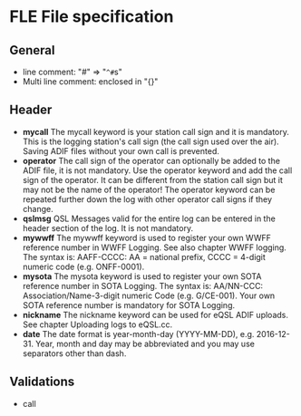 # FLE File specification

## General

* line comment: "#" => "`^#`s"
* Multi line comment: enclosed in "{}"

## Header

* **mycall** The mycall keyword is your station call sign and it is mandatory. This is the logging station's call sign (the call sign used over the air). Saving ADIF files without your own call is prevented.
* **operator** The call sign of the operator can optionally be added to the ADIF file, it is not mandatory. Use the operator keyword and add the call sign of the operator. It can be different from the station call sign but it may not be the name of the operator! The operator keyword can be repeated further down the log with other operator call signs if they change.
* **qslmsg** QSL Messages valid for the entire log can be entered in the header section of the log. It is not mandatory.
* **mywwff** The mywwff keyword is used to register your own WWFF reference number in WWFF Logging. See also chapter WWFF logging. The syntax is: AAFF-CCCC: AA = national prefix, CCCC = 4-digit numeric code (e.g. ONFF-0001).
* **mysota** The mysota keyword is used to register your own SOTA reference number in SOTA Logging. The syntax is: AA/NN-CCC: Association/Name-3-digit numeric Code (e.g. G/CE-001). Your own SOTA reference number is mandatory for SOTA Logging.
* **nickname** The nickname keyword can be used for eQSL ADIF uploads. See chapter Uploading logs to eQSL.cc.
* **date** The date format is year-month-day (YYYY-MM-DD), e.g. 2016-12-31. Year, month and day may be abbreviated and you may use separators other than dash.

## Validations

* call
